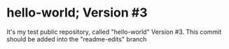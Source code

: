 # hello-world; Version #3
It's my test public repository, called "hello-world"
Version #3.
This commit should be added into the "readme-edits" branch
